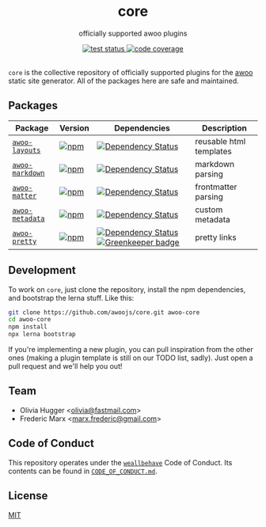 <h1 align="center">
  core
</h1>

<p align="center">
  officially supported awoo plugins
</p>

<div align="center">
  <!-- test status -->
  <a href="https://travis-ci.org/awoojs/core">
    <img src="https://img.shields.io/travis/awoojs/core.svg?style=flat-square"
     alt="test status" />
  </a>
  <!-- code coverage -->
  <a href="https://codecov.io/gh/awoojs/core">
    <img src="https://img.shields.io/codecov/c/github/awoojs/core.svg?style=flat-square"
     alt="code coverage" />
  </a>
</div>

<br />

`core` is the collective repository of officially supported plugins for the
[awoo](http://npm.im/awoo) static site generator. All of the packages here
are safe and maintained.

## Packages

| Package | Version | Dependencies | Description |
| -------- | ------- | -------------- | ------------ |
| [`awoo-layouts`](/packages/layouts) | [![npm](https://img.shields.io/npm/v/awoo-layouts.svg?style=flat-square)](https://npm.im/awoo-layouts) | [![Dependency Status](https://david-dm.org/awoojs/core.svg?path=packages/layouts&style=flat-square)](https://david-dm.org/awoojs/core?path=packages/layouts) | reusable html templates |
| [`awoo-markdown`](/packages/markdown) | [![npm](https://img.shields.io/npm/v/awoo-markdown.svg?style=flat-square)](https://npm.im/awoo-markdown) | [![Dependency Status](https://david-dm.org/awoojs/core.svg?path=packages/markdown&style=flat-square)](https://david-dm.org/awoojs/core?path=packages/markdown) | markdown parsing |
| [`awoo-matter`](/packages/matter) | [![npm](https://img.shields.io/npm/v/awoo-matter.svg?style=flat-square)](https://npm.im/awoo-matter) | [![Dependency Status](https://david-dm.org/awoojs/core.svg?path=packages/matter&style=flat-square)](https://david-dm.org/awoojs/core?path=packages/matter) | frontmatter parsing |
| [`awoo-metadata`](/packages/metadata) | [![npm](https://img.shields.io/npm/v/awoo-metadata.svg?style=flat-square)](https://npm.im/awoo-metadata) | [![Dependency Status](https://david-dm.org/awoojs/core.svg?path=packages/metadata&style=flat-square)](https://david-dm.org/awoojs/core?path=packages/metadata) | custom metadata |
| [`awoo-pretty`](/packages/pretty) | [![npm](https://img.shields.io/npm/v/awoo-pretty.svg?style=flat-square)](https://npm.im/awoo-pretty) | [![Dependency Status](https://david-dm.org/awoojs/core.svg?path=packages/pretty&style=flat-square)](https://david-dm.org/awoojs/core?path=packages/pretty) [![Greenkeeper badge](https://badges.greenkeeper.io/awoojs/core.svg)](https://greenkeeper.io/) | pretty links            |

## Development

To work on `core`, just clone the repository, install the npm dependencies, and
bootstrap the lerna stuff. Like this:

```sh
git clone https://github.com/awoojs/core.git awoo-core
cd awoo-core
npm install
npx lerna bootstrap
```

If you're implementing a new plugin, you can pull inspiration from the other
ones (making a plugin template is still on our TODO list, sadly). Just open
a pull request and we'll help you out!

## Team

- Olivia Hugger <[olivia@fastmail.com](mailto:olivia@fastmail.com)>
- Frederic Marx <[marx.frederic@gmail.com](mailto:marx.frederic@gmail.com)>

## Code of Conduct

This repository operates under the [`weallbehave`](https://github.com/wealljs/weallbehave) Code of Conduct. Its contents can be found in [`CODE_OF_CONDUCT.md`](CODE_OF_CONDUCT.md).

## License

[MIT](/LICENSE)
